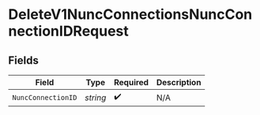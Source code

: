 # DeleteV1NuncConnectionsNuncConnectionIDRequest


## Fields

| Field              | Type               | Required           | Description        |
| ------------------ | ------------------ | ------------------ | ------------------ |
| `NuncConnectionID` | *string*           | :heavy_check_mark: | N/A                |